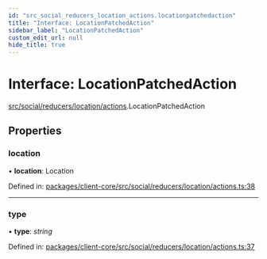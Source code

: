 ```yaml
---
id: "src_social_reducers_location_actions.locationpatchedaction"
title: "Interface: LocationPatchedAction"
sidebar_label: "LocationPatchedAction"
custom_edit_url: null
hide_title: true
---
```


# Interface: LocationPatchedAction

[src/social/reducers/location/actions](../modules/src_social_reducers_location_actions.md).LocationPatchedAction

## Properties

### location

• **location**: Location

Defined in: [packages/client-core/src/social/reducers/location/actions.ts:38](https://github.com/xr3ngine/xr3ngine/blob/77d12cea0/packages/client-core/src/social/reducers/location/actions.ts#L38)

___

### type

• **type**: *string*

Defined in: [packages/client-core/src/social/reducers/location/actions.ts:37](https://github.com/xr3ngine/xr3ngine/blob/77d12cea0/packages/client-core/src/social/reducers/location/actions.ts#L37)
